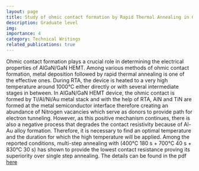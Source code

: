```yaml
---
layout: page
title: Study of ohmic contact formation by Rapid Thermal Annealing in GaN devices
description: Graduate level
img: 
importance: 4
category: Technical Writings
related_publications: true
---
```


Ohmic contact formation plays a crucial role in determining the electrical properties of AlGaN/GaN HEMT. Among various methods of ohmic contact formation, metal deposition followed by rapid thermal annealing is one of the effective ones. During RTA, the device is heated to a very high temperature around 1000°C either directly or with several intermediate stages in between. In AlGaN/GaN HEMT device, the ohmic contact is formed by Ti/Al/Ni/Au metal stack 
and with the help of RTA, AlN and TiN are formed at the metal semiconductor interface therefore creating an abundance of Nitrogen vacancies which serve as donors to provide path for electron tunneling. However, as this positive mechanism continues, there is also a negative process that degrades the contact resistivity because of Al-Au alloy formation. Therefore, it is necessary to find an optimal temperature and the duration for which the high temperature will be applied. Among  the reported conditions, multi-step annealing with (400°C 180 s + 700°C 40 s + 830°C 30 s) has shown to provide the lowest contact resistance proving its superiority over single step annealing. The details can be found in the pdf [here][LINK]



[LINK]:https://drive.google.com/file/d/1hHCpw0vOPXxn_v5HaUfWGHbVTOA1YOiQ/view?usp=sharing